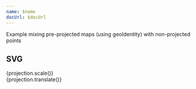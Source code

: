 ```yaml
---
name: $name
docUrl: $docUrl
---
```


<script lang="ts">
	import { index } from 'd3-array';
	import { scaleQuantize } from 'd3-scale';
	import { geoIdentity, geoAlbersUsa } from 'd3-geo';
	import { feature } from 'topojson-client';

	import Preview from '$lib/docs/Preview.svelte';
	import Chart, { Canvas, Svg } from '$lib/components/Chart.svelte';
	import GeoContext from '$lib/components/GeoContext.svelte';
	import GeoPath from '$lib/components/GeoPath.svelte';
	import GeoPoint from '$lib/components/GeoPoint.svelte';
	import Text from '$lib/components/Text.svelte';
	import Tooltip from '$lib/components/Tooltip.svelte';
	import TooltipItem from '$lib/components/TooltipItem.svelte';

	// import geojson from '../_data/geo/states-albers-10m.json';
	import capitals from '../_data/geo/us-state-capitals.csv';

	export let data;
	// console.log({ data });

	const states = feature(data.geojson, data.geojson.objects.states);
</script>

Example mixing pre-projected maps (using geoIdentity) with non-projected points

## SVG

<Preview>
	<div class="h-[600px]">
		<Chart
			geo={{
				projection: geoAlbersUsa,
				_scale: 1300,
				_translate: [487.5, 305],
				geojson: states,
			}}
			tooltip={{ mode: 'manual' }}
			let:tooltip
			let:projection
		>
			<div>{projection.scale()}</div>
			<div>{projection.translate()}</div>
			<Svg>
				<GeoContext
					projection={geoIdentity}
					_scale={projection.scale()}
					scale={projection.scale() / 1300}
					_translate={[487.5 * (487.5 / projection.translate()[0]), 305 * (305 / projection.translate()[1])]}
					__translate={[256.43 * 0.96, -13.11 * 0.96]}
					___translate={[240,5]}
					____translate={[projection.translate()[0] - 487.5, projection.translate()[1] - 305]}
					geojson={states}
					let:projection
				>
					<g class="states">
						{#each states.features as feature}
							<GeoPath geojson={feature} {tooltip} class="fill-white hover:fill-gray-300" />
						{/each}
					</g>
					<text y={100}>{projection.scale()}</text>
					<text y={120}>{projection.translate()}</text>
				</GeoContext>
				<g class="points">
					{#each capitals as capital}
						<GeoPoint lat={capital.latitude} long={capital.longitude}>
							<circle r="2" fill="red" />
							<Text y="-6" value={capital.description} textAnchor="middle" class="text-[8px]" />
						</GeoPoint>
					{/each}
				</g>
			</Svg>
		</Chart>
	</div>
</Preview>
